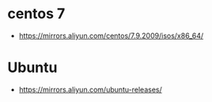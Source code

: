 # centos 7

-   https://mirrors.aliyun.com/centos/7.9.2009/isos/x86_64/



# Ubuntu

-   https://mirrors.aliyun.com/ubuntu-releases/